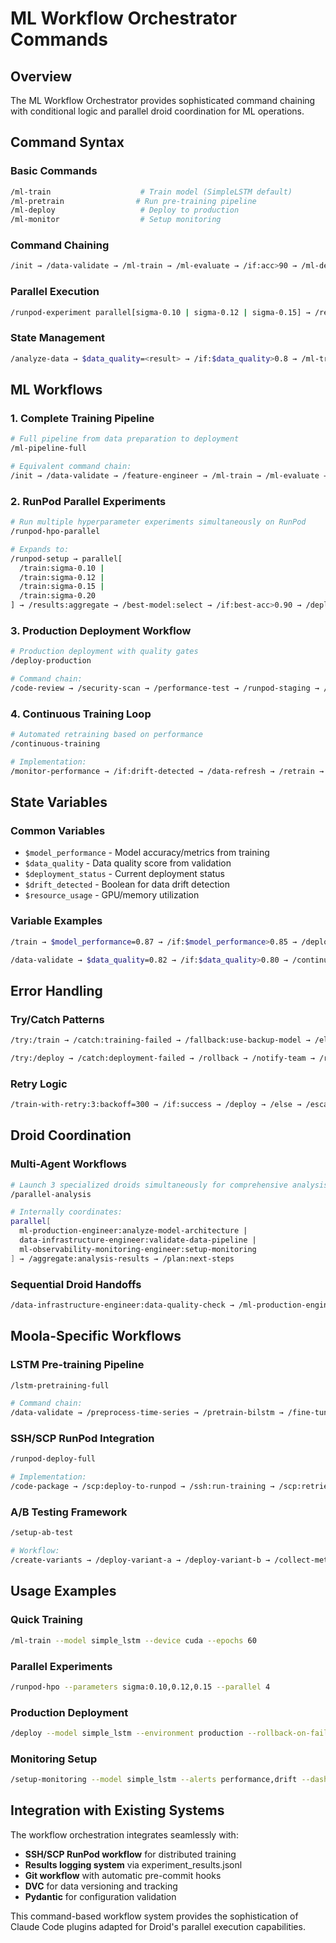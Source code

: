 # ML Workflow Orchestrator Commands

## Overview

The ML Workflow Orchestrator provides sophisticated command chaining with conditional logic and parallel droid coordination for ML operations.

## Command Syntax

### Basic Commands
```bash
/ml-train                    # Train model (SimpleLSTM default)
/ml-pretrain                # Run pre-training pipeline
/ml-deploy                   # Deploy to production
/ml-monitor                  # Setup monitoring
```

### Command Chaining
```bash
/init → /data-validate → /ml-train → /ml-evaluate → /if:acc>90 → /ml-deploy
```

### Parallel Execution
```bash
/runpod-experiment parallel[sigma-0.10 | sigma-0.12 | sigma-0.15] → /results:aggregate
```

### State Management
```bash
/analyze-data → $data_quality=<result> → /if:$data_quality>0.8 → /ml-train → /else → /data-cleanup
```

## ML Workflows

### 1. Complete Training Pipeline
```bash
# Full pipeline from data preparation to deployment
/ml-pipeline-full

# Equivalent command chain:
/init → /data-validate → /feature-engineer → /ml-train → /ml-evaluate → /if:accuracy>0.87 → /ml-deploy → /else → /hyperparameter-tune → /retrain
```

### 2. RunPod Parallel Experiments
```bash
# Run multiple hyperparameter experiments simultaneously on RunPod
/runpod-hpo-parallel

# Expands to:
/runpod-setup → parallel[
  /train:sigma-0.10 |
  /train:sigma-0.12 |
  /train:sigma-0.15 |
  /train:sigma-0.20
] → /results:aggregate → /best-model:select → /if:best-acc>0.90 → /deploy → /else → /analyze-failures
```

### 3. Production Deployment Workflow
```bash
# Production deployment with quality gates
/deploy-production

# Command chain:
/code-review → /security-scan → /performance-test → /runpod-staging → /if:tests-pass → /runpod-production → /monitor-setup → /else → /rollback
```

### 4. Continuous Training Loop
```bash
# Automated retraining based on performance
/continuous-training

# Implementation:
/monitor-performance → /if:drift-detected → /data-refresh → /retrain → /evaluate → /if:better-performance → /deploy → /monitor → /else → /continue-monitoring
```

## State Variables

### Common Variables
- `$model_performance` - Model accuracy/metrics from training
- `$data_quality` - Data quality score from validation
- `$deployment_status` - Current deployment status
- `$drift_detected` - Boolean for data drift detection
- `$resource_usage` - GPU/memory utilization

### Variable Examples
```bash
/train → $model_performance=0.87 → /if:$model_performance>0.85 → /deploy → /else → /optimize

/data-validate → $data_quality=0.82 → /if:$data_quality>0.80 → /continue → /else → /data-cleanup
```

## Error Handling

### Try/Catch Patterns
```bash
/try:/train → /catch:training-failed → /fallback:use-backup-model → /else → /continue

/try:/deploy → /catch:deployment-failed → /rollback → /notify-team → /retry-deployment
```

### Retry Logic
```bash
/train-with-retry:3:backoff=300 → /if:success → /deploy → /else → /escalate
```

## Droid Coordination

### Multi-Agent Workflows
```bash
# Launch 3 specialized droids simultaneously for comprehensive analysis
/parallel-analysis

# Internally coordinates:
parallel[
  ml-production-engineer:analyze-model-architecture |
  data-infrastructure-engineer:validate-data-pipeline |
  ml-observability-monitoring-engineer:setup-monitoring
] → /aggregate:analysis-results → /plan:next-steps
```

### Sequential Droid Handoffs
```bash
/data-infrastructure-engineer:data-quality-check → /ml-production-engineer:model-optimization → /ml-observability-monitoring-engineer:monitoring-setup
```

## Moola-Specific Workflows

### LSTM Pre-training Pipeline
```bash
/lstm-pretraining-full

# Command chain:
/data-validate → /preprocess-time-series → /pretrain-bilstm → /fine-tune-simplelstm → /evaluate → /if:acc>0.87 → /deploy → /benchmark
```

### SSH/SCP RunPod Integration
```bash
/runpod-deploy-full

# Implementation:
/code-package → /scp:deploy-to-runpod → /ssh:run-training → /scp:retrieve-results → /analyze → /store-results
```

### A/B Testing Framework
```bash
/setup-ab-test

# Workflow:
/create-variants → /deploy-variant-a → /deploy-variant-b → /collect-metrics → /statistical-test → /select-winner → /deploy-loser -> archive-variant
```

## Usage Examples

### Quick Training
```bash
/ml-train --model simple_lstm --device cuda --epochs 60
```

### Parallel Experiments
```bash
/runpod-hpo --parameters sigma:0.10,0.12,0.15 --parallel 4
```

### Production Deployment
```bash
/deploy --model simple_lstm --environment production --rollback-on-failure
```

### Monitoring Setup
```bash
/setup-monitoring --model simple_lstm --alerts performance,drift --dashboard
```

## Integration with Existing Systems

The workflow orchestration integrates seamlessly with:

- **SSH/SCP RunPod workflow** for distributed training
- **Results logging system** via experiment_results.jsonl
- **Git workflow** with automatic pre-commit hooks
- **DVC** for data versioning and tracking
- **Pydantic** for configuration validation

This command-based workflow system provides the sophistication of Claude Code plugins adapted for Droid's parallel execution capabilities.

